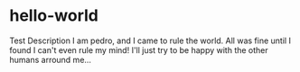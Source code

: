 # hello-world
Test Description
I am pedro, and I came to rule the world. 
All was fine until I found I can't even rule my mind!
I'll just try to be happy with the other humans arround me...
